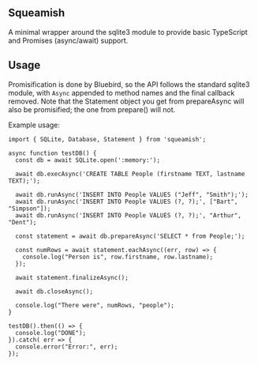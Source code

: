 ## Squeamish

A minimal wrapper around the sqlite3 module to provide basic TypeScript and Promises (async/await) support.

## Usage

Promisification is done by Bluebird, so the API follows the standard sqlite3 module, with `Async` appended to method names and the final callback removed.
Note that the Statement object you get from prepareAsync will also be promisified; the one from prepare() will not.

Example usage:
    
    import { SQLite, Database, Statement } from 'squeamish';
    
    async function testDB() {
      const db = await SQLite.open(':memory:');
    
      await db.execAsync('CREATE TABLE People (firstname TEXT, lastname TEXT);');
    
      await db.runAsync('INSERT INTO People VALUES ("Jeff", "Smith");');
      await db.runAsync('INSERT INTO People VALUES (?, ?);', ["Bart", "Simpson"]);
      await db.runAsync('INSERT INTO People VALUES (?, ?);', "Arthur", "Dent");
    
      const statement = await db.prepareAsync('SELECT * from People;');
    
      const numRows = await statement.eachAsync((err, row) => {
        console.log("Person is", row.firstname, row.lastname);
      });
    
      await statement.finalizeAsync();

      await db.closeAsync();
    
      console.log("There were", numRows, "people");
    }
    
    testDB().then(() => {
      console.log("DONE");
    }).catch( err => {
      console.error("Error:", err);
    });
    
